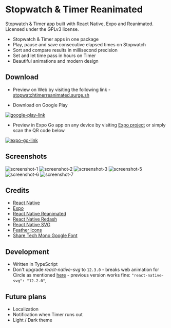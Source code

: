 # Stopwatch & Timer Reanimated

Stopwatch & Timer app built with React Native, Expo and Reanimated. Licensed under the GPLv3 license.

- Stopwatch & Timer apps in one package
- Play, pause and save consecutive elapsed times on Stopwatch
- Sort and compare results in millisecond precision
- Set and let time pass in hours on Timer
- Beautiful animations and modern design

## Download

- Preview on Web by visiting the following link - [stopwatchtimerreanimated.surge.sh](https://stopwatchtimerreanimated.surge.sh/)

- Download on Google Play

[![google-play-link](https://raw.githubusercontent.com/nikantic/stopwatch-timer-reanimated/master/assets/images/google-play-badge.png)](https://raw.githubusercontent.com/nikantic/stopwatch-timer-reanimated/master/assets/images/google-play-badge.png)

- Preview in Expo Go app on any device by visiting [Expo project](https://expo.dev/@nikantic/stopwatch-timer-reanimated) or simply scan the QR code below

[![expo-go-link](https://raw.githubusercontent.com/nikantic/stopwatch-timer-reanimated/be04b6ef25a3eaf3f4833b56513ecf253f748c37/assets/images/expo-go.svg)](https://expo.dev/@nikantic/stopwatch-timer-reanimated)

## Screenshots

![screenshot-1](https://raw.githubusercontent.com/nikantic/stopwatch-timer-reanimated/master/assets/images/screenshots/compressed/1-compressed.jpg)
![screenshot-2](https://raw.githubusercontent.com/nikantic/stopwatch-timer-reanimated/master/assets/images/screenshots/compressed/2-compressed.jpg)
![screenshot-3](https://raw.githubusercontent.com/nikantic/stopwatch-timer-reanimated/master/assets/images/screenshots/compressed/3-compressed.jpg)
![screenshot-5](https://raw.githubusercontent.com/nikantic/stopwatch-timer-reanimated/master/assets/images/screenshots/compressed/5-compressed.jpg)
![screenshot-6](https://raw.githubusercontent.com/nikantic/stopwatch-timer-reanimated/master/assets/images/screenshots/compressed/6-compressed.jpg)
![screenshot-7](https://raw.githubusercontent.com/nikantic/stopwatch-timer-reanimated/master/assets/images/screenshots/compressed/7-compressed.jpg)

## Credits

- [React Native](https://github.com/facebook/react-native)
- [Expo](https://github.com/expo/expo)
- [React Native Reanimated](https://github.com/software-mansion/react-native-reanimated)
- [React Native Redash](https://github.com/wcandillon/react-native-redash)
- [React Native SVG](https://github.com/react-native-svg/react-native-svg)
- [Feather Icons](https://github.com/feathericons/feather)
- [Share Tech Mono Google Font](https://fonts.google.com/specimen/Share+Tech+Mono)

## Development

- Written in TypeScript
- Don't upgrade _react-native-svg_ to `12.3.0` - breaks web animation for Circle as mentioned [here](https://github.com/marcuzgabriel/reanimated-animation-library/pull/3) - previous version works fine: `"react-native-svg": "12.2.0"`,

## Future plans

- Localization
- Notification when Timer runs out
- Light / Dark theme
